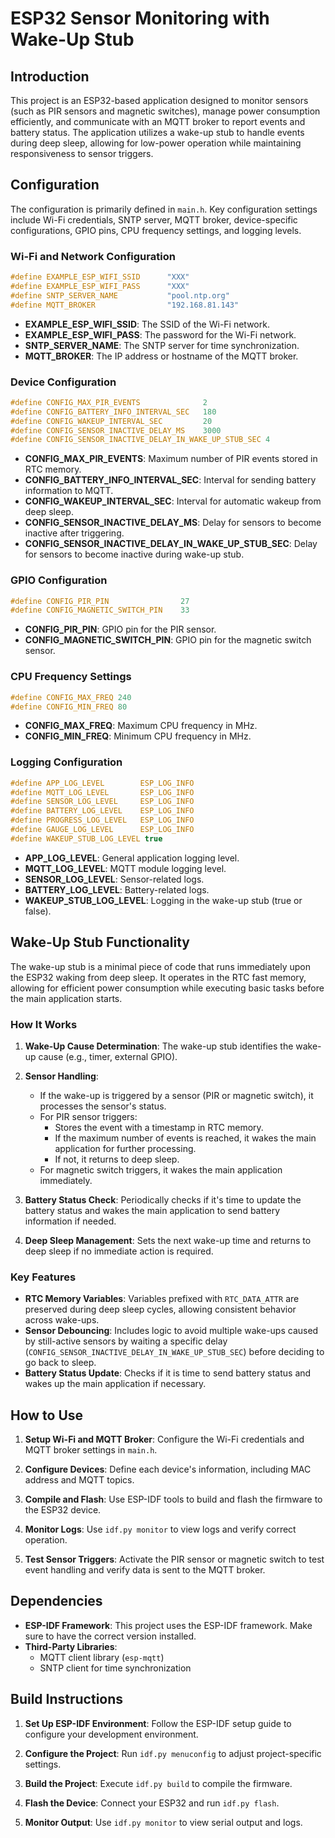 # ESP32 Sensor Monitoring with Wake-Up Stub

## Introduction

This project is an ESP32-based application designed to monitor sensors (such as PIR sensors and magnetic switches), manage power consumption efficiently, and communicate with an MQTT broker to report events and battery status. The application utilizes a wake-up stub to handle events during deep sleep, allowing for low-power operation while maintaining responsiveness to sensor triggers.

## Configuration

The configuration is primarily defined in `main.h`. Key configuration settings include Wi-Fi credentials, SNTP server, MQTT broker, device-specific configurations, GPIO pins, CPU frequency settings, and logging levels.

### Wi-Fi and Network Configuration

```c
#define EXAMPLE_ESP_WIFI_SSID      "XXX"
#define EXAMPLE_ESP_WIFI_PASS      "XXX"
#define SNTP_SERVER_NAME           "pool.ntp.org"
#define MQTT_BROKER                "192.168.81.143"
```
- **EXAMPLE_ESP_WIFI_SSID**: The SSID of the Wi-Fi network.
- **EXAMPLE_ESP_WIFI_PASS**: The password for the Wi-Fi network.
- **SNTP_SERVER_NAME**: The SNTP server for time synchronization.
- **MQTT_BROKER**: The IP address or hostname of the MQTT broker.

### Device Configuration

```c
#define CONFIG_MAX_PIR_EVENTS              2
#define CONFIG_BATTERY_INFO_INTERVAL_SEC   180
#define CONFIG_WAKEUP_INTERVAL_SEC         20
#define CONFIG_SENSOR_INACTIVE_DELAY_MS    3000
#define CONFIG_SENSOR_INACTIVE_DELAY_IN_WAKE_UP_STUB_SEC 4
```
- **CONFIG_MAX_PIR_EVENTS**: Maximum number of PIR events stored in RTC memory.
- **CONFIG_BATTERY_INFO_INTERVAL_SEC**: Interval for sending battery information to MQTT.
- **CONFIG_WAKEUP_INTERVAL_SEC**: Interval for automatic wakeup from deep sleep.
- **CONFIG_SENSOR_INACTIVE_DELAY_MS**: Delay for sensors to become inactive after triggering.
- **CONFIG_SENSOR_INACTIVE_DELAY_IN_WAKE_UP_STUB_SEC**: Delay for sensors to become inactive during wake-up stub.

### GPIO Configuration

```c
#define CONFIG_PIR_PIN                27
#define CONFIG_MAGNETIC_SWITCH_PIN    33
```
- **CONFIG_PIR_PIN**: GPIO pin for the PIR sensor.
- **CONFIG_MAGNETIC_SWITCH_PIN**: GPIO pin for the magnetic switch sensor.

### CPU Frequency Settings

```c
#define CONFIG_MAX_FREQ 240
#define CONFIG_MIN_FREQ 80
```
- **CONFIG_MAX_FREQ**: Maximum CPU frequency in MHz.
- **CONFIG_MIN_FREQ**: Minimum CPU frequency in MHz.

### Logging Configuration

```c
#define APP_LOG_LEVEL        ESP_LOG_INFO
#define MQTT_LOG_LEVEL       ESP_LOG_INFO
#define SENSOR_LOG_LEVEL     ESP_LOG_INFO
#define BATTERY_LOG_LEVEL    ESP_LOG_INFO
#define PROGRESS_LOG_LEVEL   ESP_LOG_INFO
#define GAUGE_LOG_LEVEL      ESP_LOG_INFO
#define WAKEUP_STUB_LOG_LEVEL true
```
- **APP_LOG_LEVEL**: General application logging level.
- **MQTT_LOG_LEVEL**: MQTT module logging level.
- **SENSOR_LOG_LEVEL**: Sensor-related logs.
- **BATTERY_LOG_LEVEL**: Battery-related logs.
- **WAKEUP_STUB_LOG_LEVEL**: Logging in the wake-up stub (true or false).

## Wake-Up Stub Functionality

The wake-up stub is a minimal piece of code that runs immediately upon the ESP32 waking from deep sleep. It operates in the RTC fast memory, allowing for efficient power consumption while executing basic tasks before the main application starts.

### How It Works

1. **Wake-Up Cause Determination**: The wake-up stub identifies the wake-up cause (e.g., timer, external GPIO).

2. **Sensor Handling**:
   - If the wake-up is triggered by a sensor (PIR or magnetic switch), it processes the sensor's status.
   - For PIR sensor triggers:
     - Stores the event with a timestamp in RTC memory.
     - If the maximum number of events is reached, it wakes the main application for further processing.
     - If not, it returns to deep sleep.
   - For magnetic switch triggers, it wakes the main application immediately.

3. **Battery Status Check**: Periodically checks if it's time to update the battery status and wakes the main application to send battery information if needed.

4. **Deep Sleep Management**: Sets the next wake-up time and returns to deep sleep if no immediate action is required.

### Key Features

- **RTC Memory Variables**: Variables prefixed with `RTC_DATA_ATTR` are preserved during deep sleep cycles, allowing consistent behavior across wake-ups.
- **Sensor Debouncing**: Includes logic to avoid multiple wake-ups caused by still-active sensors by waiting a specific delay (`CONFIG_SENSOR_INACTIVE_DELAY_IN_WAKE_UP_STUB_SEC`) before deciding to go back to sleep.
- **Battery Status Update**: Checks if it is time to send battery status and wakes up the main application if necessary.

## How to Use

1. **Setup Wi-Fi and MQTT Broker**: Configure the Wi-Fi credentials and MQTT broker settings in `main.h`.

2. **Configure Devices**: Define each device's information, including MAC address and MQTT topics.

3. **Compile and Flash**: Use ESP-IDF tools to build and flash the firmware to the ESP32 device.

4. **Monitor Logs**: Use `idf.py monitor` to view logs and verify correct operation.

5. **Test Sensor Triggers**: Activate the PIR sensor or magnetic switch to test event handling and verify data is sent to the MQTT broker.

## Dependencies

- **ESP-IDF Framework**: This project uses the ESP-IDF framework. Make sure to have the correct version installed.
- **Third-Party Libraries**:
  - MQTT client library (`esp-mqtt`)
  - SNTP client for time synchronization

## Build Instructions

1. **Set Up ESP-IDF Environment**: Follow the ESP-IDF setup guide to configure your development environment.

2. **Configure the Project**: Run `idf.py menuconfig` to adjust project-specific settings.

3. **Build the Project**: Execute `idf.py build` to compile the firmware.

4. **Flash the Device**: Connect your ESP32 and run `idf.py flash`.

5. **Monitor Output**: Use `idf.py monitor` to view serial output and logs.